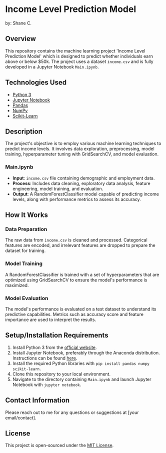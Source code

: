 # Income Level Prediction Model
by: Shane C. 

## Overview
This repository contains the machine learning project 'Income Level Prediction Model' which is designed to predict whether individuals earn above or below $50k. The project uses a dataset `income.csv` and is fully developed in a Jupyter Notebook `Main.ipynb`.

## Technologies Used
- [Python 3](https://www.python.org/downloads/)
- [Jupyter Notebook](https://jupyter.org/install)
- [Pandas](https://pandas.pydata.org/)
- [NumPy](https://numpy.org/)
- [Scikit-Learn](https://scikit-learn.org/stable/)

## Description
The project's objective is to employ various machine learning techniques to predict income levels. It involves data exploration, preprocessing, model training, hyperparameter tuning with GridSearchCV, and model evaluation.

### Main.ipynb
- **Input**: `income.csv` file containing demographic and employment data.
- **Process**: Includes data cleaning, exploratory data analysis, feature engineering, model training, and evaluation.
- **Output**: A RandomForestClassifier model capable of predicting income levels, along with performance metrics to assess its accuracy.

## How It Works

### Data Preparation
The raw data from `income.csv` is cleaned and processed. Categorical features are encoded, and irrelevant features are dropped to prepare the dataset for training.

### Model Training
A RandomForestClassifier is trained with a set of hyperparameters that are optimized using GridSearchCV to ensure the model's performance is maximized.

### Model Evaluation
The model's performance is evaluated on a test dataset to understand its predictive capabilities. Metrics such as accuracy score and feature importance are used to interpret the results.

## Setup/Installation Requirements
1. Install Python 3 from the [official website](https://www.python.org/downloads/).
2. Install Jupyter Notebook, preferably through the Anaconda distribution. Instructions can be found [here](https://www.datacamp.com/community/tutorials/installing-jupyter-notebook).
3. Install the required Python libraries with `pip install pandas numpy scikit-learn`.
4. Clone this repository to your local environment.
5. Navigate to the directory containing `Main.ipynb` and launch Jupyter Notebook with `jupyter notebook`.

## Contact Information
Please reach out to me for any questions or suggestions at [your email/contact].

## License
This project is open-sourced under the [MIT License](LICENSE).
